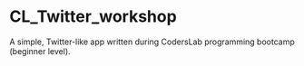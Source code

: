 # CL_Twitter_workshop

A simple, Twitter-like app written during CodersLab programming bootcamp (beginner level).